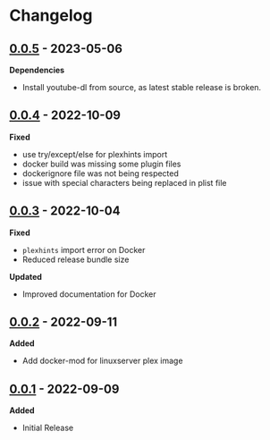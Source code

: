 # Changelog

## [0.0.5] - 2023-05-06
**Dependencies**
- Install youtube-dl from source, as latest stable release is broken.

## [0.0.4] - 2022-10-09
**Fixed**
- use try/except/else for plexhints import
- docker build was missing some plugin files
- dockerignore file was not being respected
- issue with special characters being replaced in plist file

## [0.0.3] - 2022-10-04
**Fixed**
- `plexhints` import error on Docker
- Reduced release bundle size

**Updated**
- Improved documentation for Docker

## [0.0.2] - 2022-09-11
**Added**
- Add docker-mod for linuxserver plex image

## [0.0.1] - 2022-09-09
**Added**
- Initial Release

[0.0.1]: https://github.com/lizardbyte/plexyglass/releases/tag/v0.0.1
[0.0.2]: https://github.com/lizardbyte/plexyglass/releases/tag/v0.0.2
[0.0.3]: https://github.com/lizardbyte/plexyglass/releases/tag/v0.0.3
[0.0.4]: https://github.com/lizardbyte/plexyglass/releases/tag/v0.0.4
[0.0.5]: https://github.com/lizardbyte/plexyglass/releases/tag/v0.0.5
